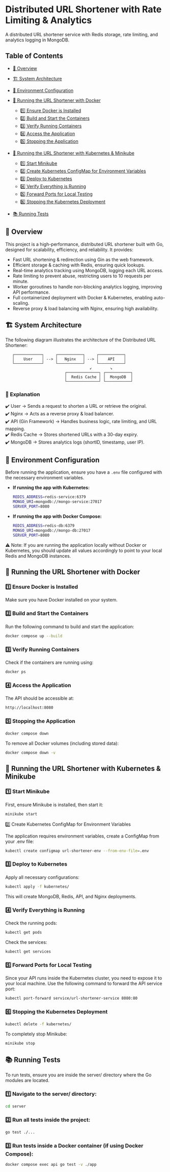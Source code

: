 # Distributed URL Shortener with Rate Limiting & Analytics

A distributed URL shortener service with Redis storage, rate limiting, and analytics logging in
MongoDB.

## Table of Contents

- [🚀 Overview](#-overview)
- [🏗 System Architecture](#-system-architecture)

- [📌 Environment Configuration](#-environment-configuration)

- [🐳 Running the URL Shortener with Docker](#-running-the-url-shortener-with-docker)
  - [1️⃣ Ensure Docker is Installed](#1️⃣-ensure-docker-is-installed)
  - [2️⃣ Build and Start the Containers](#2️⃣-build-and-start-the-containers)
  - [3️⃣ Verify Running Containers](#3️⃣-verify-running-containers)
  - [4️⃣ Access the Application](#4️⃣-access-the-application)
  - [5️⃣ Stopping the Application](#5️⃣-stopping-the-application)
- [🚀 Running the URL Shortener with Kubernetes & Minikube](#-running-the-url-shortener-with-kubernetes--minikube)
  - [1️⃣ Start Minikube](#1️⃣-start-minikube)
  - [2️⃣ Create Kubernetes ConfigMap for Environment Variables](#2️⃣-create-kubernetes-configmap-for-environment-variables)
  - [3️⃣ Deploy to Kubernetes](#3️⃣-deploy-to-kubernetes)
  - [4️⃣ Verify Everything is Running](#4️⃣-verify-everything-is-running)
  - [5️⃣ Forward Ports for Local Testing](#5️⃣-forward-ports-for-local-testing)
  - [6️⃣ Stopping the Kubernetes Deployment](#6️⃣-stopping-the-kubernetes-deployment)
- [📚 Running Tests](#-running-tests)

## 🚀 Overview

This project is a high-performance, distributed URL shortener built with Go, designed for scalability, efficiency, and reliability. It provides:

- Fast URL shortening & redirection using Gin as the web framework.
- Efficient storage & caching with Redis, ensuring quick lookups.
- Real-time analytics tracking using MongoDB, logging each URL access.
- Rate limiting to prevent abuse, restricting users to 10 requests per minute.
- Worker goroutines to handle non-blocking analytics logging, improving API performance.
- Full containerized deployment with Docker & Kubernetes, enabling auto-scaling.
- Reverse proxy & load balancing with Nginx, ensuring high availability.

## 🏗 System Architecture

The following diagram illustrates the architecture of the Distributed URL Shortener:

```
   ┌────────────┐     ┌───────────┐     ┌───────────┐
   │    User    │ --> │   Nginx   │ --> │    API    │
   └────────────┘     └───────────┘     └───────────┘
                                     ↙        ↘
                          ┌──────────────┐ ┌───────────┐
                          │  Redis Cache │ │  MongoDB  │
                          └──────────────┘ └───────────┘
```

### 📌 Explanation

✔️ User → Sends a request to shorten a URL or retrieve the original.  
✔️ Nginx → Acts as a reverse proxy & load balancer.  
✔️ API (Gin Framework) → Handles business logic, rate limiting, and URL mapping.  
✔️ Redis Cache → Stores shortened URLs with a 30-day expiry.  
✔️ MongoDB → Stores analytics logs (shortID, timestamp, user IP).

## 📌 Environment Configuration

Before running the application, ensure you have a `.env` file configured with the necessary environment variables.

- **If running the app with Kubernetes:**

  ```bash
  REDIS_ADDRESS=redis-service:6379
  MONGO_URI=mongodb://mongo-service:27017
  SERVER_PORT=8080
  ```

- **If running the app with Docker Compose:**

  ```bash
  REDIS_ADDRESS=redis-db:6379
  MONGO_URI=mongodb://mongo-db:27017
  SERVER_PORT=8080
  ```

⚠️ Note: If you are running the application locally without Docker or Kubernetes, you should update all values accordingly to point to your local Redis and MongoDB instances.

## 🐳 Running the URL Shortener with Docker

### 1️⃣ Ensure Docker is Installed

Make sure you have Docker installed on your system.

### 2️⃣ Build and Start the Containers

Run the following command to build and start the application:

```bash
docker compose up --build
```

### 3️⃣ Verify Running Containers

Check if the containers are running using:

```bash
docker ps
```

### 4️⃣ Access the Application

The API should be accessible at:

```bash
http://localhost:8080
```

### 5️⃣ Stopping the Application

```bash
docker compose down
```

To remove all Docker volumes (including stored data):

```bash
docker compose down -v
```

## 🚀 Running the URL Shortener with Kubernetes & Minikube

### 1️⃣ Start Minikube

First, ensure Minikube is installed, then start it:

```bash
minikube start
```

2️⃣ Create Kubernetes ConfigMap for Environment Variables

The application requires environment variables, create a ConfigMap from your .env file:

```bash
kubectl create configmap url-shortener-env --from-env-file=.env
```

### 3️⃣ Deploy to Kubernetes

Apply all necessary configurations:

```bash
kubectl apply -f kubernetes/
```

This will create MongoDB, Redis, API, and Nginx deployments.

### 4️⃣ Verify Everything is Running

Check the running pods:

```bash
kubectl get pods
```

Check the services:

```bash
kubectl get services
```

### 5️⃣ Forward Ports for Local Testing

Since your API runs inside the Kubernetes cluster, you need to expose it to your local machine. Use the following command to forward the API service port:

```bash
kubectl port-forward service/url-shortener-service 8080:80
```

### 6️⃣ Stopping the Kubernetes Deployment

```bash
kubectl delete -f kubernetes/
```

To completely stop Minikube:

```bash
minikube stop
```

## 📚 Running Tests

To run tests, ensure you are inside the server/ directory where the Go modules are located.

### 1️⃣ Navigate to the server/ directory:

```bash
cd server
```

### 2️⃣ Run all tests inside the project:

```bash
go test ./...
```

### 3️⃣ Run tests inside a Docker container (if using Docker Compose):

```bash
docker compose exec api go test -v ./app
```

